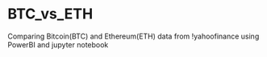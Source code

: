 # BTC_vs_ETH
Comparing Bitcoin(BTC) and Ethereum(ETH) data from !yahoofinance using PowerBI and jupyter notebook
